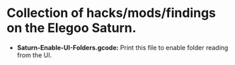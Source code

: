 # Collection of hacks/mods/findings on the Elegoo Saturn.

- **Saturn-Enable-UI-Folders.gcode:** Print this file to enable folder reading from the UI. 
